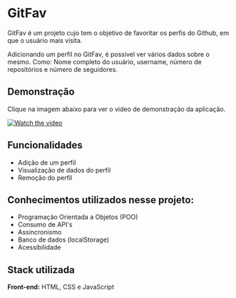 
# GitFav

GitFav é um projeto cujo tem o objetivo de favoritar os perfis do Github, em que o usuário mais visita.

Adicionando um perfil no GitFav, é possível ver vários dados sobre o mesmo. Como: Nome completo do usuário, username, número de repositórios e número de seguidores.
## Demonstração

Clique na imagem abaixo para ver o video de demonstração da aplicação.

[![Watch the video](https://i.imgur.com/TSq2tJ4.png)](https://i.imgur.com/DHqBB0W.mp4)
## Funcionalidades

- Adição de um perfil
- Visualização de dados do perfil
- Remoção do perfil


## Conhecimentos utilizados nesse projeto:

- Programação Orientada a Objetos (POO)
- Consumo de API's
- Assincronismo
- Banco de dados (localStorage)
- Acessibilidade

## Stack utilizada

**Front-end:** HTML, CSS e JavaScript


